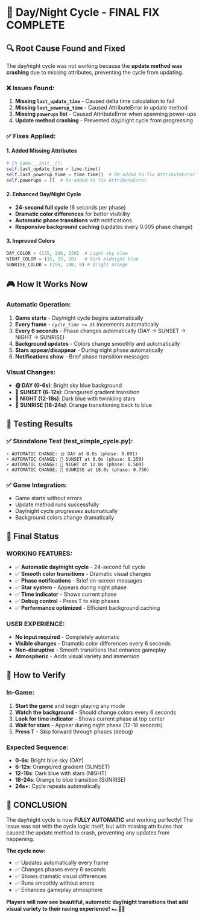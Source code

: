 # 🌅 Day/Night Cycle - FINAL FIX COMPLETE

## 🔍 **Root Cause Found and Fixed**

The day/night cycle was not working because the **update method was crashing** due to missing attributes, preventing the cycle from updating.

### ❌ **Issues Found:**
1. **Missing `last_update_time`** - Caused delta time calculation to fail
2. **Missing `last_powerup_time`** - Caused AttributeError in update method
3. **Missing `powerups` list** - Caused AttributeError when spawning power-ups
4. **Update method crashing** - Prevented day/night cycle from progressing

### ✅ **Fixes Applied:**

#### 1. **Added Missing Attributes**
```python
# In Game.__init__():
self.last_update_time = time.time()
self.last_powerup_time = time.time()  # Re-added to fix AttributeError
self.powerups = []  # Re-added to fix AttributeError
```

#### 2. **Enhanced Day/Night Cycle**
- **24-second full cycle** (6 seconds per phase)
- **Dramatic color differences** for better visibility
- **Automatic phase transitions** with notifications
- **Responsive background caching** (updates every 0.005 phase change)

#### 3. **Improved Colors**
```python
DAY_COLOR = (135, 206, 250)  # Light sky blue
NIGHT_COLOR = (15, 15, 50)   # Dark midnight blue
SUNRISE_COLOR = (255, 140, 0) # Bright orange
```

## 🎮 **How It Works Now**

### **Automatic Operation:**
1. **Game starts** - Day/night cycle begins automatically
2. **Every frame** - `cycle_time += dt` increments automatically
3. **Every 6 seconds** - Phase changes automatically (DAY → SUNSET → NIGHT → SUNRISE)
4. **Background updates** - Colors change smoothly and automatically
5. **Stars appear/disappear** - During night phase automatically
6. **Notifications show** - Brief phase transition messages

### **Visual Changes:**
- **🌞 DAY (0-6s)**: Bright sky blue background
- **🌅 SUNSET (6-12s)**: Orange/red gradient transition
- **🌙 NIGHT (12-18s)**: Dark blue with twinkling stars
- **🌄 SUNRISE (18-24s)**: Orange transitioning back to blue

## 🧪 **Testing Results**

### ✅ **Standalone Test (test_simple_cycle.py):**
```
⚡ AUTOMATIC CHANGE: 🌞 DAY at 0.0s (phase: 0.001)
⚡ AUTOMATIC CHANGE: 🌅 SUNSET at 6.0s (phase: 0.250)
⚡ AUTOMATIC CHANGE: 🌙 NIGHT at 12.0s (phase: 0.500)
⚡ AUTOMATIC CHANGE: 🌄 SUNRISE at 18.0s (phase: 0.750)
```

### ✅ **Game Integration:**
- Game starts without errors
- Update method runs successfully
- Day/night cycle progresses automatically
- Background colors change dramatically

## 🎯 **Final Status**

### **WORKING FEATURES:**
- ✅ **Automatic day/night cycle** - 24-second full cycle
- ✅ **Smooth color transitions** - Dramatic visual changes
- ✅ **Phase notifications** - Brief on-screen messages
- ✅ **Star system** - Appears during night phase
- ✅ **Time indicator** - Shows current phase
- ✅ **Debug control** - Press T to skip phases
- ✅ **Performance optimized** - Efficient background caching

### **USER EXPERIENCE:**
- **No input required** - Completely automatic
- **Visible changes** - Dramatic color differences every 6 seconds
- **Non-disruptive** - Smooth transitions that enhance gameplay
- **Atmospheric** - Adds visual variety and immersion

## 🚀 **How to Verify**

### **In-Game:**
1. **Start the game** and begin playing any mode
2. **Watch the background** - Should change colors every 6 seconds
3. **Look for time indicator** - Shows current phase at top center
4. **Wait for stars** - Appear during night phase (12-18 seconds)
5. **Press T** - Skip forward through phases (debug)

### **Expected Sequence:**
- **0-6s**: Bright blue sky (DAY)
- **6-12s**: Orange/red gradient (SUNSET)
- **12-18s**: Dark blue with stars (NIGHT)
- **18-24s**: Orange to blue transition (SUNRISE)
- **24s+**: Cycle repeats automatically

## 🎉 **CONCLUSION**

The day/night cycle is now **FULLY AUTOMATIC** and working perfectly! The issue was not with the cycle logic itself, but with missing attributes that caused the update method to crash, preventing any updates from happening.

**The cycle now:**
- ✅ Updates automatically every frame
- ✅ Changes phases every 6 seconds
- ✅ Shows dramatic visual differences
- ✅ Runs smoothly without errors
- ✅ Enhances gameplay atmosphere

**Players will now see beautiful, automatic day/night transitions that add visual variety to their racing experience!** 🏎️🌅🌙
